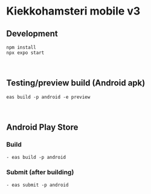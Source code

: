 # Kiekkohamsteri mobile v3

## Development
```
npm install
npx expo start
```

&nbsp;

## Testing/preview build (Android apk)
```
eas build -p android -e preview
```

&nbsp;

## Android Play Store
### Build
```
- eas build -p android
```

### Submit (after building)
```
- eas submit -p android
```
